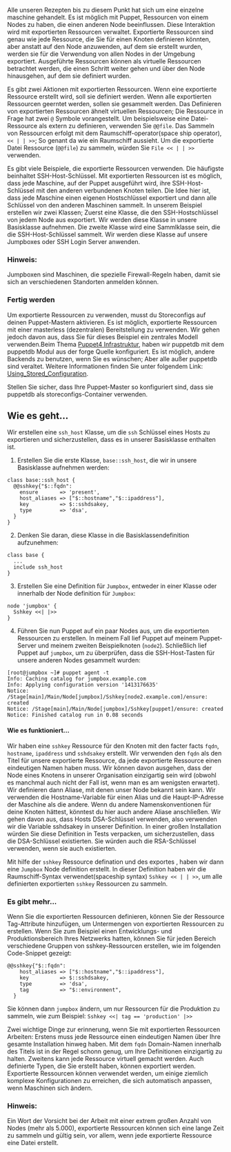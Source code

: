 Alle unseren Rezepten bis zu diesem Punkt hat sich um eine einzelne maschine gehandelt. Es ist möglich mit Puppet, Ressourcen von einem Nodes zu haben, die einen anderen Node beeinflussen. Diese Interaktion wird mit exportierten Ressourcen verwaltet. Exportierte Ressourcen sind genau wie jede Ressource, die Sie für einen Knoten definieren könnten, aber anstatt auf den Node anzuwenden, auf dem sie erstellt wurden, werden sie für die Verwendung von allen Nodes in der Umgebung exportiert. Ausgeführte Ressourcen können als virtuelle Ressourcen betrachtet werden, die einen Schritt weiter gehen und über den Node hinausgehen, auf dem sie definiert wurden.

Es gibt zwei Aktionen mit exportierten Ressourcen. Wenn eine exportierte Ressource erstellt wird, soll sie definiert werden. Wenn alle exportierten Ressourcen geerntet werden, sollen sie gesammelt werden. Das Definieren von exportierten Ressourcen ähnelt virtuellen Ressourcen; Die Ressource in Frage hat zwei `@` Symbole vorangestellt. Um beispielsweise eine Datei-Ressource als extern zu definieren, verwenden Sie `@@file`. Das Sammeln von Ressourcen erfolgt mit dem Raumschiff-operator(space ship operator), `<< | | >>`; So genant  da wie ein Raumschiff aussieht. Um die exportierte Datei Ressource (`@@file`) zu sammeln, würden Sie   `File << | | >>` verwenden.

Es gibt viele Beispiele, die exportierte Ressourcen verwenden. Die häufigste beinhaltet SSH-Host-Schlüssel. Mit exportierten Ressourcen ist es möglich, dass jede Maschine, auf der Puppet ausgeführt wird, ihre SSH-Host-Schlüssel mit den anderen verbundenen Knoten teilen. Die Idee hier ist, dass jede Maschine einen eigenen Hostschlüssel exportiert und dann alle Schlüssel von den anderen Maschinen sammelt. In unserem Beispiel erstellen wir zwei Klassen; Zuerst eine Klasse, die den SSH-Hostschlüssel von jedem Node aus exportiert. Wir werden diese Klasse in unsere Basisklasse aufnehmen. Die zweite Klasse wird eine Sammlklasse sein, die die SSH-Host-Schlüssel sammelt. Wir werden diese Klasse auf unsere Jumpboxes oder SSH Login Server anwenden.


### Hinweis:
Jumpboxen sind Maschinen, die spezielle Firewall-Regeln haben, damit sie sich an verschiedenen Standorten anmelden können.

### Fertig werden

Um exportierte Ressourcen zu verwenden, musst du Storeconfigs auf deinen Puppet-Mastern aktivieren. Es ist möglich, exportierte Ressourcen mit einer masterless (dezentralen) Bereitstellung zu verwenden. 
Wir gehen jedoch davon aus, dass Sie für dieses Beispiel ein zentrales Modell verwenden.Beim Thema [Puppet4 Infrastruktur](../puppet4-infrastruktur), haben wir puppetdb mit dem puppetdb Modul aus der forge Quelle konfiguriert. 
Es ist möglich, andere Backends zu benutzen, wenn Sie es wünschen; Aber alle außer puppetdb sind veraltet. Weitere Informationen finden Sie unter folgendem Link: [Using_Stored_Configuration](http://projects.puppetlabs.com/projects/puppet/wiki/Using_Stored_Configuration).

Stellen Sie sicher, dass Ihre Puppet-Master so konfiguriert sind, dass sie puppetdb als storeconfigs-Container verwenden.

## Wie es geht...

Wir erstellen eine `ssh_host` Klasse, um die `ssh` Schlüssel eines Hosts zu exportieren und sicherzustellen, dass es in unserer Basisklasse enthalten ist.

1. Erstellen Sie die erste Klasse, `base::ssh_host`, die wir in unsere Basisklasse aufnehmen werden:
```
class base::ssh_host {
  @@sshkey{"$::fqdn":
    ensure       => 'present',
    host_aliases => ["$::hostname","$::ipaddress"],
    key          => $::sshdsakey,
    type         => 'dsa',
  }
}
```

2. Denken Sie daran, diese Klasse in die Basisklassendefinition aufzunehmen:
```
class base {
  ...
  include ssh_host
}
```

3. Erstellen Sie eine Definition für `Jumpbox`, entweder in einer Klasse oder innerhalb der Node definition für `Jumpbox`:
```
node 'jumpbox' {
  Sshkey <<| |>>
}
```

4. Führen Sie nun Puppet auf ein paar Nodes aus, um die exportierten Ressourcen zu erstellen. In meinem Fall lief Puppet auf meinem Puppet-Server und meinem zweiten Beispielknoten (`node2`). Schließlich lief Puppet auf `jumpbox`, um zu überprüfen, dass die SSH-Host-Tasten für unsere anderen Nodes gesammelt wurden:
```
[root@jumpbox ~]# puppet agent -t 
Info: Caching catalog for jumpbox.example.com
Info: Applying configuration version '1413176635'
Notice: /Stage[main]/Main/Node[jumpbox]/Sshkey[node2.example.com]/ensure: created
Notice: /Stage[main]/Main/Node[jumpbox]/Sshkey[puppet]/ensure: created
Notice: Finished catalog run in 0.08 seconds
```

#### Wie es funktioniert...

Wir haben eine `sshkey` Ressource für den Knoten mit den facter facts `fqdn`, `hostname`, `ipaddress` und `sshdsakey` erstellt. 
Wir verwenden den `fqdn` als den Titel für unsere exportierte Ressource, da jede exportierte Ressource einen eindeutigen Namen haben muss. Wir können davon ausgehen, dass der Node eines Knotens in unserer Organisation einzigartig sein wird (obwohl es manchmal auch nicht der Fall ist, wenn man es am wenigsten erwartet). Wir definieren dann Aliase, mit denen unser Node bekannt sein kann. 
Wir verwenden die Hostname-Variable für einen Alias ​​und die Haupt-IP-Adresse der Maschine als die andere. Wenn du andere Namenskonventionen für deine Knoten hättest, könntest du hier auch andere Aliase anschließen. Wir gehen davon aus, dass Hosts DSA-Schlüssel verwenden, also verwenden wir die Variable sshdsakey in unserer Definition. 
In einer großen Installation würden Sie diese Definition in Tests verpacken, um sicherzustellen, dass die DSA-Schlüssel existierten. Sie würden auch die RSA-Schlüssel verwenden, wenn sie auch existierten.

Mit hilfe der `sshkey` Ressource defination und des exportes , haben wir dann eine `Jumpbox` Node definition erstellt. In dieser Definition haben wir die Raumschiff-Syntax verwendet(spaceship syntax) `Sshkey << | | >>`, um alle definierten exportierten `sshkey` Ressourcen zu sammeln.

### Es gibt mehr...

Wenn Sie die exportierten Ressourcen definieren, können Sie der Ressource Tag-Attribute hinzufügen, um Untermengen von exportierten Ressourcen zu erstellen. Wenn Sie zum Beispiel einen Entwicklungs- und Produktionsbereich Ihres Netzwerks hatten, können Sie für jeden Bereich verschiedene Gruppen von sshkey-Ressourcen erstellen, wie im folgenden Code-Snippet gezeigt:
```
@@sshkey{"$::fqdn":
    host_aliases => ["$::hostname","$::ipaddress"],
    key          => $::sshdsakey,
    type         => 'dsa',
    tag          => "$::environment",
  }
```

Sie können dann `jumpbox` ändern, um nur Ressourcen für die Produktion zu sammeln, wie zum Beispiel:
`Sshkey <<| tag == 'production' |>>`

Zwei wichtige Dinge zur erinnerung, wenn Sie mit exportierten Ressourcen Arbeiten: 
Erstens muss jede Ressource einen eindeutigen Namen über Ihre gesamte Installation hinweg haben. 
Mit dem `fqdn` Domain-Namen innerhalb des Titels ist in der Regel schonn genug, um Ihre Definitionen einzigartig zu halten. 
Zweitens kann jede Ressource virtuell gemacht werden. Auch definierte Typen, die Sie erstellt haben, können exportiert werden. 
Exportierte Ressourcen können verwendet werden, um einige ziemlich komplexe Konfigurationen zu erreichen, die sich automatisch anpassen, wenn Maschinen sich ändern.

### Hinweis:
Ein Wort der Vorsicht bei der Arbeit mit einer extrem großen Anzahl von Nodes (mehr als 5.000), exportierte Ressourcen können sich eine lange Zeit zu sammeln und gültig sein, vor allem, wenn jede exportierte Ressource  eine Datei erstellt.